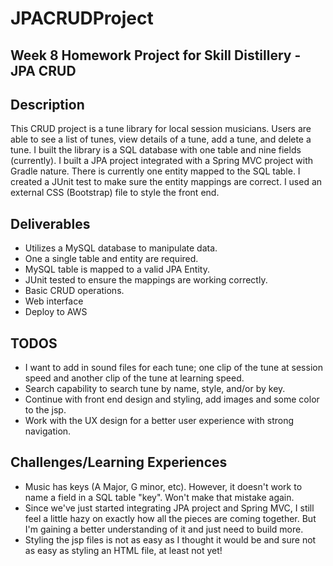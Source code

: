 # JPACRUDProject

## Week 8 Homework Project for Skill Distillery - JPA CRUD

## Description
This CRUD project is a tune library for local session musicians. Users are able to see a list of tunes, view details of a tune, add a tune, and delete a tune. I built the library is a SQL database with one table and nine fields (currently). I built a JPA project integrated with a Spring MVC project with Gradle nature. There is currently one entity mapped to the SQL table. I created a JUnit test to make sure the entity mappings are correct. I used an external CSS (Bootstrap) file to style the front end.

## Deliverables
+ Utilizes a MySQL database to manipulate data.
+ One a single table and entity are required.
+ MySQL table is mapped to a valid JPA Entity.  
+ JUnit tested to ensure the mappings are working correctly.
+ Basic CRUD operations.
+ Web interface
+ Deploy to AWS

## TODOS
+ I want to add in sound files for each tune; one clip of the tune at session speed and another clip of the tune at learning speed.
+ Search capability to search tune by name, style, and/or by key.
+ Continue with front end design and styling, add images and some color to the jsp.
+ Work with the UX design for a better user experience with strong navigation.

## Challenges/Learning Experiences
+ Music has keys (A Major, G minor, etc). However, it doesn't work to name a field in a SQL table "key". Won't make that mistake again.
+ Since we've just started integrating JPA project and Spring MVC, I still feel a little hazy on exactly how all the pieces are coming together. But I'm gaining a better understanding of it and just need to build more.
+ Styling the jsp files is not as easy as I thought it would be and sure not as easy as styling an HTML file, at least not yet!
